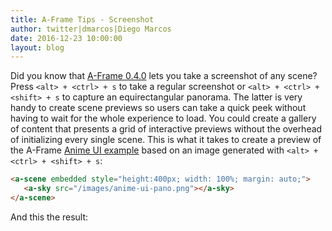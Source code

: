 ```yaml
---
title: A-Frame Tips - Screenshot
author: twitter|dmarcos|Diego Marcos
date: 2016-12-23 10:00:00
layout: blog
---
```


<script src="https://aframe.io/releases/0.4.0/aframe.min.js"></script>

Did you know that [A-Frame 0.4.0](http://localhost:4000/blog/aframe-v0.4.0/) lets you take a screenshot of any scene? Press `<alt> + <ctrl> + s` to take a regular screenshot or `<alt> + <ctrl> + <shift> + s` to capture an equirectangular panorama. The latter is very handy to create scene previews so users can take a quick peek without having to wait for the whole experience to load. You could create a gallery of content that presents a grid of interactive previews without the overhead of initializing every single scene. This is what it takes to create a preview of the A-Frame [Anime UI example](https://aframe.io/aframe/examples/showcase/anime-UI/) based on an image generated with `<alt> + <ctrl> + <shift> + s`:

  ```html
  <a-scene embedded style="height:400px; width: 100%; margin: auto;">
     <a-sky src="/images/anime-ui-pano.png"></a-sky>
  </a-scene>
  ```

 And this the result:

<a-scene embedded style="height:400px; width: 100%; margin: auto;">
   <a-sky src="/images/anime-ui-pano.png"></a-sky>
</a-scene>

